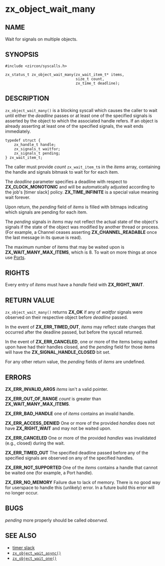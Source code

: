 # zx_object_wait_many

## NAME

<!-- Updated by update-docs-from-abigen, do not edit. -->

Wait for signals on multiple objects.

## SYNOPSIS

<!-- Updated by update-docs-from-abigen, do not edit. -->

```
#include <zircon/syscalls.h>

zx_status_t zx_object_wait_many(zx_wait_item_t* items,
                                size_t count,
                                zx_time_t deadline);
```

## DESCRIPTION

`zx_object_wait_many()` is a blocking syscall which causes the caller to
wait until either the *deadline* passes or at least one of the specified
signals is asserted by the object to which the associated handle refers.
If an object is already asserting at least one of the specified signals,
the wait ends immediately.

```
typedef struct {
    zx_handle_t handle;
    zx_signals_t waitfor;
    zx_signals_t pending;
} zx_wait_item_t;
```

The caller must provide *count* `zx_wait_item_t`s in the *items* array,
containing the handle and signals bitmask to wait for for each item.

The *deadline* parameter specifies a deadline with respect to
**ZX_CLOCK_MONOTONIC** and will be automatically adjusted according to the job's
[timer slack] policy.  **ZX_TIME_INFINITE** is a special value meaning wait
forever.

Upon return, the *pending* field of *items* is filled with bitmaps indicating
which signals are pending for each item.

The *pending* signals in *items* may not reflect the actual state of the object's
signals if the state of the object was modified by another thread or
process.  (For example, a Channel ceases asserting **ZX_CHANNEL_READABLE**
once the last message in its queue is read).

The maximum number of items that may be waited upon is **ZX_WAIT_MANY_MAX_ITEMS**,
which is 8.  To wait on more things at once use [Ports](../objects/port.md).

## RIGHTS

<!-- Updated by update-docs-from-abigen, do not edit. -->

Every entry of *items* must have a *handle* field with **ZX_RIGHT_WAIT**.

## RETURN VALUE

`zx_object_wait_many()` returns **ZX_OK** if any of *waitfor* signals were
observed on their respective object before *deadline* passed.

In the event of **ZX_ERR_TIMED_OUT**, *items* may reflect state changes
that occurred after the deadline passed, but before the syscall returned.

In the event of **ZX_ERR_CANCELED**, one or more of the items being waited
upon have had their handles closed, and the *pending* field for those items
will have the **ZX_SIGNAL_HANDLE_CLOSED** bit set.

For any other return value, the *pending* fields of *items* are undefined.

## ERRORS

**ZX_ERR_INVALID_ARGS**  *items* isn't a valid pointer.

**ZX_ERR_OUT_OF_RANGE**  *count* is greater than **ZX_WAIT_MANY_MAX_ITEMS**.

**ZX_ERR_BAD_HANDLE**  one of *items* contains an invalid handle.

**ZX_ERR_ACCESS_DENIED**  One or more of the provided *handles* does not
have **ZX_RIGHT_WAIT** and may not be waited upon.

**ZX_ERR_CANCELED**  One or more of the provided *handles* was invalidated
(e.g., closed) during the wait.

**ZX_ERR_TIMED_OUT**  The specified deadline passed before any of the specified signals are
observed on any of the specified handles.

**ZX_ERR_NOT_SUPPORTED**  One of the *items* contains a handle that cannot
be waited one (for example, a Port handle).

**ZX_ERR_NO_MEMORY**  Failure due to lack of memory.
There is no good way for userspace to handle this (unlikely) error.
In a future build this error will no longer occur.

## BUGS

*pending* more properly should be called *observed*.

## SEE ALSO

 - [timer slack](../timer_slack.md)
 - [`zx_object_wait_async()`]
 - [`zx_object_wait_one()`]

<!-- References updated by update-docs-from-abigen, do not edit. -->

[`zx_object_wait_async()`]: object_wait_async.md
[`zx_object_wait_one()`]: object_wait_one.md
